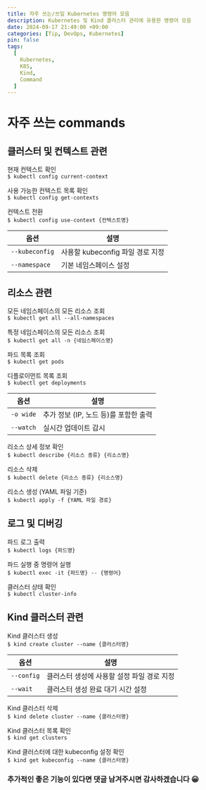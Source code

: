 ```yaml
---
title: 자주 쓰는/쓰일 Kubernetes 명령어 모음
description: Kubernetes 및 Kind 클러스터 관리에 유용한 명령어 모음
date: 2024-09-17 21:49:00 +09:00
categories: [Tip, DevOps, Kubernetes]
pin: false
tags:
  [
    Kubernetes,
    K8S,
    Kind,
    Command
  ]
---
```


# 자주 쓰는 commands

## 클러스터 및 컨텍스트 관련

현재 컨텍스트 확인<br>
`$ kubectl config current-context`<br>

사용 가능한 컨텍스트 목록 확인<br>
`$ kubectl config get-contexts`<br>

컨텍스트 전환<br>
`$ kubectl config use-context {컨텍스트명}`<br>

| 옵션             | 설명                      |
|----------------|-------------------------|
| `--kubeconfig` | 사용할 kubeconfig 파일 경로 지정 |
| `--namespace`  | 기본 네임스페이스 설정            |

## 리소스 관련

모든 네임스페이스의 모든 리소스 조회<br>
`$ kubectl get all --all-namespaces`<br>

특정 네임스페이스의 모든 리소스 조회<br>
`$ kubectl get all -n {네임스페이스명}`<br>

파드 목록 조회<br>
`$ kubectl get pods`<br>

디플로이먼트 목록 조회<br>
`$ kubectl get deployments`<br>

| 옵션        | 설명                       |
|-----------|--------------------------|
| `-o wide` | 추가 정보 (IP, 노드 등)를 포함한 출력 |
| `--watch` | 실시간 업데이트 감시              |

리소스 상세 정보 확인<br>
`$ kubectl describe {리소스 종류} {리소스명}`<br>

리소스 삭제<br>
`$ kubectl delete {리소스 종류} {리소스명}`<br>

리소스 생성 (YAML 파일 기준)<br>
`$ kubectl apply -f {YAML 파일 경로}`<br>

## 로그 및 디버깅

파드 로그 출력<br>
`$ kubectl logs {파드명}`<br>

파드 실행 중 명령어 실행<br>
`$ kubectl exec -it {파드명} -- {명령어}`<br>

클러스터 상태 확인<br>
`$ kubectl cluster-info`<br>

## Kind 클러스터 관련

Kind 클러스터 생성<br>
`$ kind create cluster --name {클러스터명}`<br>

| 옵션         | 설명                       |
|------------|--------------------------|
| `--config` | 클러스터 생성에 사용할 설정 파일 경로 지정 |
| `--wait`   | 클러스터 생성 완료 대기 시간 설정      |

Kind 클러스터 삭제<br>
`$ kind delete cluster --name {클러스터명}`<br>

Kind 클러스터 목록 확인<br>
`$ kind get clusters`<br>

Kind 클러스터에 대한 kubeconfig 설정 확인<br>
`$ kind get kubeconfig --name {클러스터명}`<br>

### 추가적인 좋은 기능이 있다면 댓글 남겨주시면 감사하겠습니다 😀
